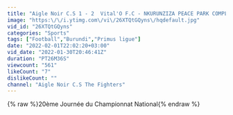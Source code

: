 ```yaml
---
title: "Aigle Noir C.S 1 - 2  Vital'O F.C - NKURUNZIZA PEACE PARK COMPLEX STADIUM - Le 30-01-2022 à Makamba."
image: "https:\/\/i.ytimg.com\/vi\/26XTQtGQyns\/hqdefault.jpg"
vid_id: "26XTQtGQyns"
categories: "Sports"
tags: ["Football","Burundi","Primus ligue"]
date: "2022-02-01T22:02:20+03:00"
vid_date: "2022-01-30T20:46:41Z"
duration: "PT26M36S"
viewcount: "561"
likeCount: "7"
dislikeCount: ""
channel: "Aigle Noir C.S The Fighters"
---
```

{% raw %}20ème Journée du Championnat National{% endraw %}

